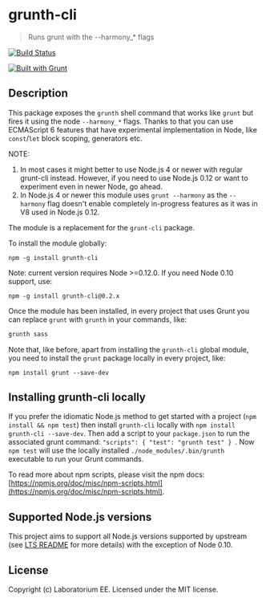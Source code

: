 # grunth-cli

> Runs grunt with the --harmony_* flags

[![Build Status](https://travis-ci.org/EE/grunth-cli.svg?branch=master)](https://travis-ci.org/EE/grunth-cli)
<!--
[![Build status](https://ci.appveyor.com/api/projects/status/21v8mvntrl3uoqgo/branch/master?svg=true)](https://ci.appveyor.com/project/mgol/grunth-cli/branch/master)
-->
[![Built with Grunt](https://cdn.gruntjs.com/builtwith.png)](http://gruntjs.com/)

## Description
This package exposes the `grunth` shell command that works like `grunt` but fires it using the node `--harmony_*` flags. Thanks to that you can use ECMAScript 6 features that have experimental implementation in Node, like `const`/`let` block scoping, generators etc.

NOTE:

1. In most cases it might better to use Node.js 4 or newer with regular grunt-cli instead. However, if you need to use Node.js 0.12 or want to experiment even in newer Node, go ahead.
2. In Node.js 4 or newer this module uses `grunt --harmony` as the `--harmony` flag doesn't enable completely in-progress features as it was in V8 used in Node.js 0.12.

The module is a replacement for the `grunt-cli` package.

To install the module globally:

```shell
npm -g install grunth-cli
```

Note: current version requires Node >=0.12.0. If you need Node 0.10 support, use:
```shell
npm -g install grunth-cli@0.2.x
```

Once the module has been installed, in every project that uses Grunt you can replace `grunt` with `grunth` in your commands, like:

```sh
grunth sass
```

Note that, like before, apart from installing the `grunth-cli` global module, you need to install the `grunt` package locally in every project, like:
```shell
npm install grunt --save-dev
```

## Installing grunth-cli locally
If you prefer the idiomatic Node.js method to get started with a project (`npm install && npm test`) then install `grunth-cli` locally with `npm install grunth-cli --save-dev`. Then add a script to your `package.json` to run the associated grunt command: `"scripts": { "test": "grunth test" } `. Now `npm test` will use the locally installed `./node_modules/.bin/grunth` executable to run your Grunt commands.

To read more about npm scripts, please visit the npm docs: [https://npmjs.org/doc/misc/npm-scripts.html](https://npmjs.org/doc/misc/npm-scripts.html).

## Supported Node.js versions
This project aims to support all Node.js versions supported by upstream (see [LTS README](https://github.com/nodejs/LTS/blob/master/README.md) for more details) with the exception of Node 0.10.

## License
Copyright (c) Laboratorium EE. Licensed under the MIT license.
